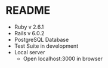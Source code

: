 # README

- Ruby v 2.6.1
- Rails v 6.0.2
- PostgreSQL Database
- Test Suite in development
- Local server
  - Open localhost:3000 in browser
